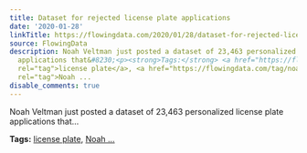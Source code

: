 ```yaml
---
title: Dataset for rejected license plate applications
date: '2020-01-28'
linkTitle: https://flowingdata.com/2020/01/28/dataset-for-rejected-license-plate-applications/
source: FlowingData
description: Noah Veltman just posted a dataset of 23,463 personalized license plate
  applications that&#8230;<p><strong>Tags:</strong> <a href="https://flowingdata.com/tag/license-plate/"
  rel="tag">license plate</a>, <a href="https://flowingdata.com/tag/noah-veltman/"
  rel="tag">Noah ...
disable_comments: true
---
```

Noah Veltman just posted a dataset of 23,463 personalized license plate applications that&#8230;<p><strong>Tags:</strong> <a href="https://flowingdata.com/tag/license-plate/" rel="tag">license plate</a>, <a href="https://flowingdata.com/tag/noah-veltman/" rel="tag">Noah ...